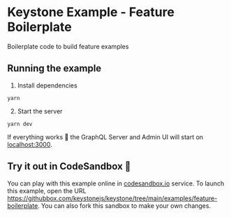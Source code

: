 # Keystone Example - Feature Boilerplate

Boilerplate code to build feature examples

## Running the example

1. Install dependencies

```shell
yarn
```

2. Start the server

```shell
yarn dev
```

If everything works 🤞 the GraphQL Server and Admin UI will start on [localhost:3000](http://localhost:3000).

## Try it out in CodeSandbox 🧪

You can play with this example online in [codesandbox.io](https://codesandbox.io/) service. To launch this example, open the URL <https://githubbox.com/keystonejs/keystone/tree/main/examples/feature-boilerplate>. You can also fork this sandbox to make your own changes.
